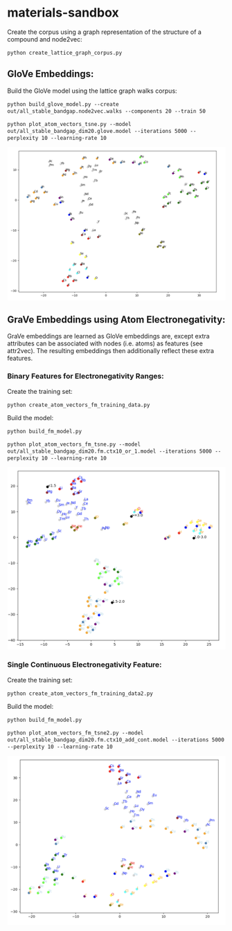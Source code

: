 materials-sandbox
=================

Create the corpus using a graph representation of the structure of a compound and node2vec:
```
python create_lattice_graph_corpus.py
```

## GloVe Embeddings:

Build the GloVe model using the lattice graph walks corpus:
```
python build_glove_model.py --create out/all_stable_bandgap.node2vec.walks --components 20 --train 50
```
```
python plot_atom_vectors_tsne.py --model out/all_stable_bandgap_dim20.glove.model --iterations 5000 --perplexity 10 --learning-rate 10
```
![fig1](resources/all_stable_bandgap_tsne.png)

## GraVe Embeddings using Atom Electronegativity:

GraVe embeddings are learned as GloVe embeddings are, except extra attributes can be associated with nodes (i.e. atoms)
as features (see attr2vec). The resulting embeddings then additionally reflect these extra features.

### Binary Features for Electronegativity Ranges:

Create the training set:
```
python create_atom_vectors_fm_training_data.py
```
Build the model:
```
python build_fm_model.py
```
```
python plot_atom_vectors_fm_tsne.py --model out/all_stable_bandgap_dim20.fm.ctx10_or_1.model --iterations 5000 --perplexity 10 --learning-rate 10
```
![fig2](resources/all_stable_bandgap_grave_ranges.png)

### Single Continuous Electronegativity Feature:

Create the training set:
```
python create_atom_vectors_fm_training_data2.py
```
Build the model:
```
python build_fm_model.py
```
```
python plot_atom_vectors_fm_tsne2.py --model out/all_stable_bandgap_dim20.fm.ctx10_add_cont.model --iterations 5000 --perplexity 10 --learning-rate 10
```
![fig3](resources/all_stable_bandgap_grave_continuous.png)